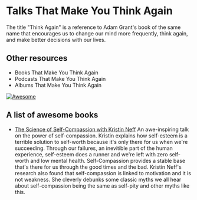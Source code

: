 # Talks That Make You Think Again

The title "Think Again" is a reference to Adam Grant's book of the same name that encourages us to change our mind more frequently, think again, and make better decisions with our lives.

## Other resources
* Books That Make You Think Again
* Podcasts That Make You Think Again
* Albums That Make You Think Again


[![Awesome](https://awesome.re/badge.svg)](https://awesome.re)
## A list of awesome books

* [The Science of Self-Compassion with Kristin Neff](https://www.youtube.com/watch?v=y0gtnOXAp-U) 
An awe-inspiring talk on the power of self-compassion. Kristin explains how self-esteem is a terrible solution to self-worth because it's only there for us when we're succeeding. Through our failures, an inevitible part of the human experience, self-esteem does a runner and we're left with zero self-worth and low mental health. Self-Compassion provides a stable base that's there for us through the good times and the bad. Kristin Neff's research also found that self-compassion is linked to motivation and it is not weakness. She cleverly debunks some classic myths we all hear about self-compassion being the same as self-pity and other myths like this.
